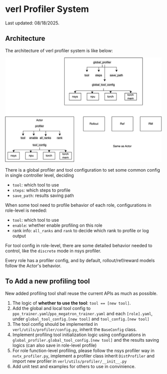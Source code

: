 # verl Profiler System

Last updated: 08/18/2025.

## Architecture

The architecture of verl profiler system is like below:

![verl-profiler-arch](https://raw.githubusercontent.com/eric-haibin-lin/verl-community/2bc7ed0ba2f37f21707bfac3b241eca4b86d1bc6/docs/verl_profiler_arch.png)

There is a global profiler and tool configuration to set some common config in single controller level, deciding

- `tool`: which tool to use
- `steps`: which steps to profile
- `save_path`: results saving path

When some tool need to profile behavior of each role, configurations in role-level is needed:

- `tool`: which tool to use
- `enable`: whether enable profiling on this role
- rank info: `all_ranks` and `rank` to decide which rank to profile or log output

For tool config in role-level, there are some detailed behavior needed to control, like the `discrete` mode in nsys profiler.

Every role has a profiler config, and by default, rollout/ref/reward models follow the Actor's behavior.

## To Add a new profiling tool

New added profiling tool shall reuse the current APIs as much as possible.

1. The logic of **whether to use the tool**: `tool == [new tool]`.
2. Add the global and local tool config to `ppo_trainer.yaml`/`ppo_megatron_trainer.yaml` and each `[role].yaml`, under `global_tool_config.[new tool]` and `tool_config.[new tool]`
3. The tool config should be implemented in `verl/utils/profiler/config.py`, inherit the `BaseConfig` class.
4. Implement profiling tool initialization logic using configurations in `global_profiler.global_tool_config.[new tool]` and the results saving logics (can also save in role-level profile)
5. For role function-level profiling, please follow the nsys profiler way in `nvtx_profiler.py`, implement a profiler class inherit `DistProfiler` and import new profiler in `verl/utils/profiler/__init__.py`
6. Add unit test and examples for others to use in convinience.
